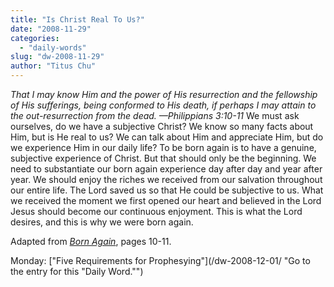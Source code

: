 ```yaml
---
title: "Is Christ Real To Us?"
date: "2008-11-29"
categories: 
  - "daily-words"
slug: "dw-2008-11-29"
author: "Titus Chu"
---
```


_That I may know Him and the power of His resurrection and the fellowship of His sufferings, being conformed to His death, if perhaps I may attain to the out-resurrection from the dead. —Philippians 3:10-11_ We must ask ourselves, do we have a subjective Christ? We know so many facts about Him, but is He real to us? We can talk about Him and appreciate Him, but do we experience Him in our daily life? To be born again is to have a genuine, subjective experience of Christ. But that should only be the beginning. We need to substantiate our born again experience day after day and year after year. We should enjoy the riches we received from our salvation throughout our entire life. The Lord saved us so that He could be subjective to us. What we received the moment we first opened our heart and believed in the Lord Jesus should become our continuous enjoyment. This is what the Lord desires, and this is why we were born again.

Adapted from [_Born Again_](/book-born-again/ "Go to the entry for this book"), pages 10-11.

Monday: ["Five Requirements for Prophesying"](/dw-2008-12-01/ "Go to the entry for this "Daily Word."")
